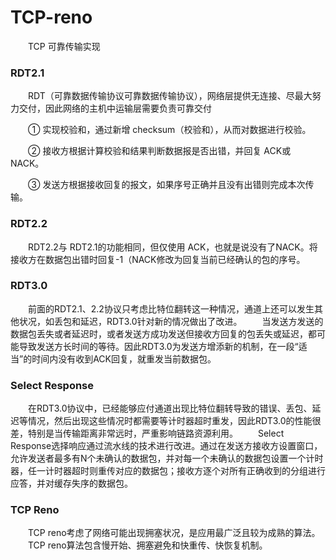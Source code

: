 # TCP-reno

&emsp;&emsp;TCP 可靠传输实现

### RDT2.1

&emsp;&emsp;RDT（可靠数据传输协议可靠数据传输协议），网络层提供无连接、尽最大努力交付，因此网络的主机中运输层需要负责可靠交付

&emsp;&emsp;① 实现校验和，通过新增 checksum（校验和），从而对数据进行校验。

&emsp;&emsp;② 接收方根据计算校验和结果判断数据报是否出错，并回复 ACK或 NACK。

&emsp;&emsp;③ 发送方根据接收回复的报文，如果序号正确并且没有出错则完成本次传输。

### RDT2.2

&emsp;&emsp;RDT2.2与 RDT2.1的功能相同，但仅使用 ACK，也就是说没有了NACK。将接收方在数据包出错时回复-1（NACK修改为回复当前已经确认的包的序号。

### RDT3.0

&emsp;&emsp;前面的RDT2.1、2.2协议只考虑比特位翻转这一种情况，通道上还可以发生其他状况，如丢包和延迟，RDT3.0针对新的情况做出了改进。
&emsp;&emsp;当发送方发送的数据包丢失或者延迟时，或者发送方成功发送但接收方回复的包丢失或延迟，都可能导致发送方长时间的等待。因此RDT3.0为发送方增添新的机制，在一段“适当”的时间内没有收到ACK回复，就重发当前数据包。

### Select Response

&emsp;&emsp;在RDT3.0协议中，已经能够应付通道出现比特位翻转导致的错误、丢包、延迟等情况，然后出现这些情况时都需要等计时器超时重发，因此RDT3.0的性能很差，特别是当传输距离非常远时，严重影响链路资源利用。
&emsp;&emsp;Select Response选择响应通过流水线的技术进行改进。通过在发送方接收方设置窗口，允许发送者最多有N个未确认的数据包，并对每一个未确认的数据包设置一个计时器，任一计时器超时则重传对应的数据包；接收方逐个对所有正确收到的分组进行应答，并对缓存失序的数据包。

### TCP Reno 

&emsp;&emsp;TCP reno考虑了网络可能出现拥塞状况，是应用最广泛且较为成熟的算法。
&emsp;&emsp;TCP reno算法包含慢开始、拥塞避免和快重传、快恢复机制。
